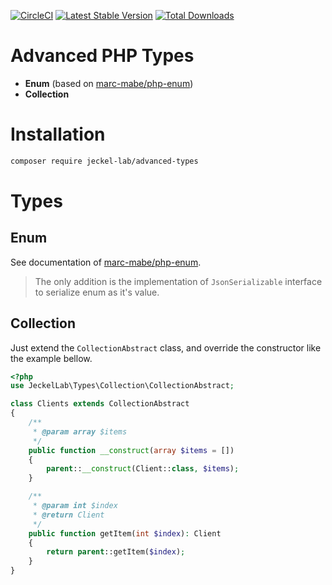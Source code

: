 [![CircleCI](https://circleci.com/gh/Jeckel-Lab/advanced-types.svg?style=svg)](https://circleci.com/gh/Jeckel-Lab/advanced-types) [![Latest Stable Version](https://poser.pugx.org/jeckel-lab/advanced-types/v/stable)](https://packagist.org/packages/jeckel-lab/advanced-types) [![Total Downloads](https://poser.pugx.org/jeckel-lab/advanced-types/downloads)](https://packagist.org/packages/jeckel-lab/advanced-types)

# Advanced PHP Types

- **Enum** (based on [marc-mabe/php-enum](https://github.com/marc-mabe/php-enum))
- **Collection**

# Installation

```bash
composer require jeckel-lab/advanced-types
```

# Types

## Enum

See documentation of [marc-mabe/php-enum](https://github.com/marc-mabe/php-enum).

> The only addition is the implementation of `JsonSerializable` interface to serialize enum as it's value.

## Collection

Just extend the `CollectionAbstract` class, and override the constructor like the example bellow.

```php
<?php
use JeckelLab\Types\Collection\CollectionAbstract;

class Clients extends CollectionAbstract
{
    /**
     * @param array $items
     */
    public function __construct(array $items = [])
    {
        parent::__construct(Client::class, $items);
    }

    /**
     * @param int $index
     * @return Client
     */
    public function getItem(int $index): Client
    {
        return parent::getItem($index);
    }
}
```
